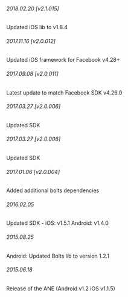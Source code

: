 

###### 2018.02.20 [v2.1.015]

Updated iOS lib to v1.8.4


###### 2017.11.16 [v2.0.012]

Updated iOS framework for Facebook v4.28+


###### 2017.09.08 [v2.0.011]

Latest update to match Facebook SDK v4.26.0


###### 2017.03.27 [v2.0.006]

Updated SDK


###### 2017.03.27 [v2.0.006]

Updated SDK


###### 2017.01.06 [v2.0.004]

Added additional bolts dependencies


###### 2016.02.05

Updated SDK - iOS: v1.5.1 Android: v1.4.0


###### 2015.08.25

Android: Updated Bolts lib to version 1.2.1


###### 2015.06.18

Release of the ANE (Android v1.2 iOS v1.1.5)

